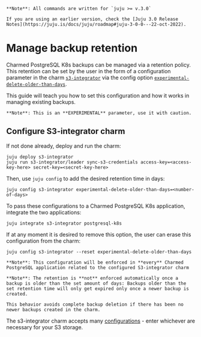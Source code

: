 


```{note}
**Note**: All commands are written for `juju >= v.3.0`

If you are using an earlier version, check the [Juju 3.0 Release Notes](https://juju.is/docs/juju/roadmap#juju-3-0-0---22-oct-2022).
```

# Manage backup retention

Charmed PostgreSQL K8s backups can be managed via a retention policy. This retention can be set by the user in the form of a configuration parameter in the charm [`s3-integrator`](https://charmhub.io/s3-integrator) via the config option  [`experimental-delete-older-than-days`](https://charmhub.io/s3-integrator/configuration?channel=latest/edge#experimental-delete-older-than-days).

This guide will teach you how to set this configuration and how it works in managing existing backups.

```{caution}
**Note**: This is an **EXPERIMENTAL** parameter, use it with caution.
```

## Configure S3-integrator charm
If not done already, deploy and run the charm:
```text
juju deploy s3-integrator
juju run s3-integrator/leader sync-s3-credentials access-key=<access-key-here> secret-key=<secret-key-here>
```
Then, use `juju config` to add the desired retention time in days:
```text
juju config s3-integrator experimental-delete-older-than-days=<number-of-days>
```
To pass these configurations to a Charmed PostgreSQL K8s application, integrate the two applications:
```text
juju integrate s3-integrator postgresql-k8s
```
If at any moment it is desired to remove this option, the user can erase this configuration from the charm:
```text
juju config s3-integrator --reset experimental-delete-older-than-days
```
```{note} 
**Note**: This configuration will be enforced in **every** Charmed PostgreSQL application related to the configured S3-integrator charm
```

```{note} 
**Note**: The retention is **not** enforced automatically once a backup is older than the set amount of days: Backups older than the set retention time will only get expired only once a newer backup is created.

This behavior avoids complete backup deletion if there has been no newer backups created in the charm.
```

The s3-integrator charm accepts many [configurations](https://charmhub.io/s3-integrator/configure) - enter whichever are necessary for your S3 storage.

